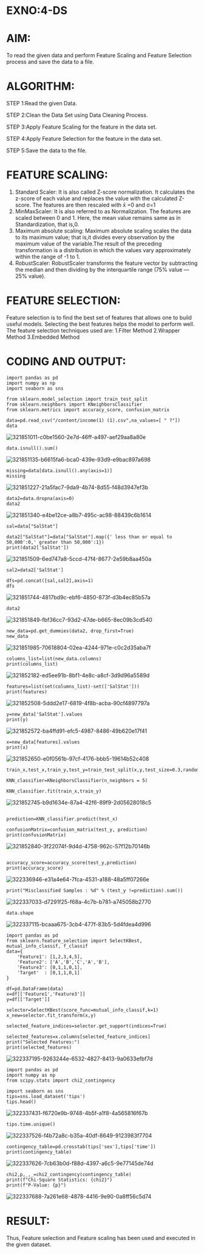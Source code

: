 # EXNO:4-DS
# AIM:
To read the given data and perform Feature Scaling and Feature Selection process and save the
data to a file.

# ALGORITHM:
STEP 1:Read the given Data.

STEP 2:Clean the Data Set using Data Cleaning Process.

STEP 3:Apply Feature Scaling for the feature in the data set.

STEP 4:Apply Feature Selection for the feature in the data set.

STEP 5:Save the data to the file.

# FEATURE SCALING:
1. Standard Scaler: It is also called Z-score normalization. It calculates the z-score of each value and replaces the value with the calculated Z-score. The features are then rescaled with x̄ =0 and σ=1
2. MinMaxScaler: It is also referred to as Normalization. The features are scaled between 0 and 1. Here, the mean value remains same as in Standardization, that is,0.
3. Maximum absolute scaling: Maximum absolute scaling scales the data to its maximum value; that is,it divides every observation by the maximum value of the variable.The result of the preceding transformation is a distribution in which the values vary approximately within the range of -1 to 1.
4. RobustScaler: RobustScaler transforms the feature vector by subtracting the median and then dividing by the interquartile range (75% value — 25% value).

# FEATURE SELECTION:
Feature selection is to find the best set of features that allows one to build useful models. Selecting the best features helps the model to perform well.
The feature selection techniques used are:
1.Filter Method
2.Wrapper Method
3.Embedded Method

# CODING AND OUTPUT:
```
import pandas as pd
import numpy as np
import seaborn as sns

from sklearn.model_selection import train_test_split
from sklearn.neighbors import KNeighborsClassifier
from sklearn.metrics import accuracy_score, confusion_matrix

data=pd.read_csv("/content/income(1) (1).csv",na_values=[ " ?"])
data
```
![321851011-c0be1560-2e7d-46ff-a497-aef29aa8a80e](https://github.com/sujigunasekar/EXNO-4-DS/assets/119559822/e0d60588-1847-4692-805c-38dc861d47c0)
```
data.isnull().sum()
```
![321851135-b6615fa6-bca0-439e-93d9-e9bac897a698](https://github.com/sujigunasekar/EXNO-4-DS/assets/119559822/dc59a6c9-b63b-49a7-a96e-063bb0b2bdfc)
```
missing=data[data.isnull().any(axis=1)]
missing
```
![321851227-21a5fac7-9da9-4b74-8d55-f48d3947ef3b](https://github.com/sujigunasekar/EXNO-4-DS/assets/119559822/a463fa41-817d-4798-bd05-5c74cf2e30f7)
```
data2=data.dropna(axis=0)
data2
```
![321851340-e4be12ce-a8b7-495c-ac98-88439c6b1614](https://github.com/sujigunasekar/EXNO-4-DS/assets/119559822/4f97955c-1815-4b51-8d43-f486637eac5d)
```
sal=data["SalStat"]

data2["SalStat"]=data["SalStat"].map({' less than or equal to 50,000':0,' greater than 50,000':1})
print(data2['SalStat'])
```
![321851509-6ed747a8-5ccd-47f4-8677-2e59b8aa450a](https://github.com/sujigunasekar/EXNO-4-DS/assets/119559822/4ef4e4dc-0a74-4784-9d51-1bce3b68656d)
```
sal2=data2['SalStat']

dfs=pd.concat([sal,sal2],axis=1)
dfs
```
![321851744-4817bd9c-ebf6-4850-873f-d3b4ec85b57a](https://github.com/sujigunasekar/EXNO-4-DS/assets/119559822/49433396-b401-4658-9379-23ede96eb4b6)
```
data2
```
![321851849-fbf36cc7-93d2-47de-b665-8ec09b3cd540](https://github.com/sujigunasekar/EXNO-4-DS/assets/119559822/5fffe3b5-5e11-4754-b68d-bf798cefe58f)
```
new_data=pd.get_dummies(data2, drop_first=True)
new_data
```
![321851985-70618804-02ea-4244-971e-c0c2d35aba7f](https://github.com/sujigunasekar/EXNO-4-DS/assets/119559822/a4cce0ec-069a-4473-8774-d9be616740f2)
```
columns_list=list(new_data.columns)
print(columns_list)
```
![321852182-ed5ee91b-8bf1-4e8c-a8cf-3d9d96a5589d](https://github.com/sujigunasekar/EXNO-4-DS/assets/119559822/ae41f09a-eecc-42df-9970-b501ad8cd3eb)
```
features=list(set(columns_list)-set(['SalStat']))
print(features)
```
![321852508-5ddd2e17-6819-4f8b-acba-90cf4897797a](https://github.com/sujigunasekar/EXNO-4-DS/assets/119559822/ff0035c0-d1ff-441d-ae54-acca6b9d5e62)
```
y=new_data['SalStat'].values
print(y)
```
![321852572-ba4ffd91-efc5-4987-8486-49b620e17f41](https://github.com/sujigunasekar/EXNO-4-DS/assets/119559822/399ba9c9-03ee-475f-a1c8-82a5cda7a68d)
```
x=new_data[features].values
print(x)
```
![321852650-e0f0561b-97cf-4176-bbb5-19614b52c408](https://github.com/sujigunasekar/EXNO-4-DS/assets/119559822/f7ce5ecc-aea6-49cf-88dc-373439799263)
```
train_x,test_x,train_y,test_y=train_test_split(x,y,test_size=0.3,random_state=0)

KNN_classifier=KNeighborsClassifier(n_neighbors = 5)

KNN_classifier.fit(train_x,train_y)
```
![321852745-b9d1634e-87a4-42f6-89f9-2d05628018c5](https://github.com/sujigunasekar/EXNO-4-DS/assets/119559822/c81472f1-e0a0-4a20-925f-ed638000be89)
```

prediction=KNN_classifier.predict(test_x)

confusionMatrix=confusion_matrix(test_y, prediction)
print(confusionMatrix)
```
![321852840-3f22074f-9d4d-4758-962c-57f12b70146b](https://github.com/sujigunasekar/EXNO-4-DS/assets/119559822/bde67ffb-0b17-40c4-9a79-75523a21bc80)
```

accuracy_score=accuracy_score(test_y,prediction)
print(accuracy_score)
```
![322336946-e31a4e64-7fca-4531-a188-48a5ff07266e](https://github.com/sujigunasekar/EXNO-4-DS/assets/119559822/e003c8c0-1a2f-4dcf-8b84-0eff90521367)
```
print("Misclassified Samples : %d" % (test_y !=prediction).sum())
```
![322337033-d7291f25-f68a-4c7b-b781-a745058b2770](https://github.com/sujigunasekar/EXNO-4-DS/assets/119559822/c796fd06-f195-477a-b386-08455b1b3f7c)
```
data.shape
```
![322337115-bcaaa675-3cb4-477f-83b5-5d4fdea4d996](https://github.com/sujigunasekar/EXNO-4-DS/assets/119559822/b4dc4a57-2a1b-4182-94b6-dfd0d7143051)
```
import pandas as pd
from sklearn.feature_selection import SelectKBest, mutual_info_classif, f_classif
data={
    'Feature1': [1,2,3,4,5],
    'Feature2': ['A','B','C','A','B'],
    'Feature3': [0,1,1,0,1],
    'Target'  : [0,1,1,0,1]
}

df=pd.DataFrame(data)
x=df[['Feature1','Feature3']]
y=df[['Target']]

selector=SelectKBest(score_func=mutual_info_classif,k=1)
x_new=selector.fit_transform(x,y)

selected_feature_indices=selector.get_support(indices=True)

selected_features=x.columns[selected_feature_indices]
print("Selected Features:")
print(selected_features)
```
![322337195-9263244e-6532-4827-8413-9a0633efbf7d](https://github.com/sujigunasekar/EXNO-4-DS/assets/119559822/417a5293-8747-4bef-b625-d5ec2dc8d337)
```
import pandas as pd
import numpy as np
from scipy.stats import chi2_contingency

import seaborn as sns
tips=sns.load_dataset('tips')
tips.head()
```
![322337431-f6720e9b-9748-4b5f-a1f8-4a565816f67b](https://github.com/sujigunasekar/EXNO-4-DS/assets/119559822/1cfced9c-3826-4950-9b7c-b07b707fb132)
```
tips.time.unique()
```
![322337526-f4b72a8c-b35a-40df-8649-9123983f7704](https://github.com/sujigunasekar/EXNO-4-DS/assets/119559822/e89ee82e-80ef-488b-b91e-c481d4480f05)
```
contingency_table=pd.crosstab(tips['sex'],tips['time'])
print(contingency_table)
```
![322337626-7cb63b0d-f88d-4397-a6c5-9e77145de74d](https://github.com/sujigunasekar/EXNO-4-DS/assets/119559822/353e2073-5c04-41fb-a7bd-88937b1f7da8)
```
chi2,p,_,_=chi2_contingency(contingency_table)
print(f"Chi-Square Statistics: {chi2}")
print(f"P-Value: {p}")
```
![322337688-7a261e68-4878-4416-9e90-0a8ff56c5d74](https://github.com/sujigunasekar/EXNO-4-DS/assets/119559822/ab2c5ba8-1500-4bac-adcb-7c79e437d595)

# RESULT:
Thus, Feature selection and Feature scaling has been used and executed in the given dataset.
